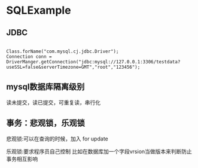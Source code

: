 # SQLExample
## JDBC

<code>
Class.forName("com.mysql.cj.jdbc.Driver");
Connection conn = DriverManger.getConnection("jdbc:mysql://127.0.0.1:3306/testdata?useSSL=false&serverTimezone=GMT","root","123456");
</code>

## mysql数据库隔离级别
读未提交，读已提交，可重复读，串行化

## 事务：悲观锁，乐观锁

悲观锁:可以在查询的时候，加入 for update

乐观锁:要求程序员自己控制
比如在数据库加一个字段vrsion当做版本来判断防止事务相互影响
